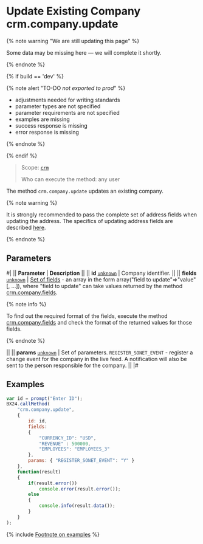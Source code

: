 # Update Existing Company crm.company.update

{% note warning "We are still updating this page" %}

Some data may be missing here — we will complete it shortly.

{% endnote %}

{% if build == 'dev' %}

{% note alert "TO-DO _not exported to prod_" %}

- adjustments needed for writing standards
- parameter types are not specified
- parameter requirements are not specified
- examples are missing
- success response is missing
- error response is missing

{% endnote %}

{% endif %}

> Scope: [`crm`](../../scopes/permissions.md)
>
> Who can execute the method: any user

The method `crm.company.update` updates an existing company.

{% note warning %}

It is strongly recommended to pass the complete set of address fields when updating the address. The specifics of updating address fields are described [here](../data-types.md).

{% endnote %}

## Parameters

#|
|| **Parameter** | **Description** ||
|| **id**
[`unknown`](../../data-types.md) | Company identifier. ||
|| **fields**
[`unknown`](../../data-types.md) | [Set of fields](./crm-company-add.md) - an array in the form array("field to update"=>"value"[, ...]), where "field to update" can take values returned by the method [crm.company.fields](./crm-company-fields.md). 

{% note info %}

To find out the required format of the fields, execute the method [crm.company.fields](./crm-company-fields.md) and check the format of the returned values for those fields.

{% endnote %}

 ||
|| **params**
[`unknown`](../../data-types.md) | Set of parameters. `REGISTER_SONET_EVENT` - register a change event for the company in the live feed. A notification will also be sent to the person responsible for the company. ||
|#

## Examples

```js
var id = prompt("Enter ID");
BX24.callMethod(
    "crm.company.update",
    {
        id: id,
        fields:
        {
            "CURRENCY_ID": "USD",
            "REVENUE" : 500000,
            "EMPLOYEES": "EMPLOYEES_3"
        },
        params: { "REGISTER_SONET_EVENT": "Y" }
    },
    function(result)
    {
        if(result.error())
            console.error(result.error());
        else
        {
            console.info(result.data());
        }
    }
);
```

{% include [Footnote on examples](../../../_includes/examples.md) %}